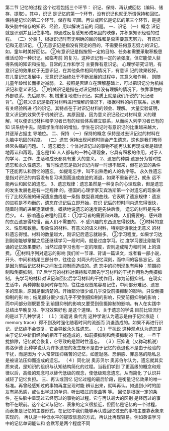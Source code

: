 第二节 记忆的过程
这个过程包括三个环节： 识记、保持、再认或回忆（编码、储存、提取）。其中，识记
是记忆的第一个环节，没有识记也就无所谓保持和回忆。保持是记忆的第二个环节，储存和
巩固。再认或回忆是记忆的第三个环节，是提取头脑中储存的知识、经验，用以解决当前的
问题。
一、识记
（一）概念
识记就是识别并且记住事物。即通过反复感知形成巩固的映像，并积累知识经验的过程。
（二）分类
1、根据识记时有无明确的目的性和是否需要意志努力， 有意识记和无意识记。
①无意识记是指没有预定的目的，不需要任何意志努力的识记。如，童年时美好回忆。
②有意识记是指按照一定的目的、任务和需要采取积极思维活动的一种识记。如临考前
的复习，这种识记有—定的紧张度，但它能使人获得系统的知识和技能。日常的工作和学习
主要靠有意识记。
心理学研究证明，有意识记的效果优于无意识记，在其他条件相同的情况下，有意识
记的效果较好。在儿童记忆发展中，无意识记始终处于不断发展的过程中，其意义和作用，
则随儿童年龄增长而相对减弱。
2、按照是否建立在理解基础上，可以把识记分为机械识记和意义识记。
①机械识记是指在对识记材料没有理解的情况下，依靠事物的外部联系、先后顺序，机
械重复地进行识记。实质上就是我们所说的“死记硬背”。
②意义识记是指在对材料进行理解的情况下，根据材料的内在联系，运用有关经验所进
行的识记。其特点在于对识记材料的领会、理解。
大量实验证明，意义识记的效果优于机械识记。其原因是，因为意义识记经过对材料意
义的理解，可以便识记材料和学习者已有的经验体系建立联系，从而纳入列学习者已有的知
识系统中去。随着学生年龄的增加，学生在识记时有意识记的比重越来越大，并逐渐占据主
导地位。
二、保持
（一）保持的概念
保持是过去识记过的材料在头脑中巩固的程度。
（二）遗忘
保持出现问题时则会产生遗忘，这也是我们教师经常头痛的问题。
1、遗忘概念：个体对识记过的事物不能再认和再现或者是错误地再认和再现。遗忘是116
人人都有的一种心理现象，它具有积极的作用，对于人的学习、工作、生活和成长都具有重
大的意义。
2、遗忘的种类:遗忘分为暂时性遗忘和永久性遗忘。
暂时性遗忘是指对识记内容一时想不起来，但在适宜的条件下还能再认和回忆的遗忘。
如提笔忘字，叫不出熟悉的人的名字等。
永久性遗忘是指对识记的内容没有复习巩固而造成痕迹的消退，如果不重新识记，就永
远不能再认和回忆的遗忘。
3、遗忘规律：遗忘虽然是一种复杂的心理现象，但是遗忘的发生发展也是有一定规律
的。德国的心理学家艾宾浩斯第一个对遗忘的现象进行了比较系统的研究遗忘曲线是一条指
数型衰减曲线，它表明了遗忘规律：遗忘的进程是不均衡的，遗忘在识记后立即开始，在识
记后的短时间内遗忘得很快，随着时间的进展逐渐缓慢。概括地说遗忘的速度是先快后慢，
遗忘的材料是先多后少。
4、影响遗忘进程的因素：
①学习者的需要和兴趣。人们需要的、感兴趣的东西遗忘得较慢，而人们不需要的、不
感兴趣的东西遗忘得较快。
②材料的意义、性质和数量。形象性的材料、有意义的语义材料，特别是诗歌比无意义
的材料遗忘得慢。材料的数量越大，刚识记后遗忘就越多。
③学习程度。如果学习达到刚刚能够掌握之后还继续学习一段时间，就是过度学习。过
度学习要比刚能背诵的记忆效果要好。当然过度学习也有一定的限度，否则造成精力和时间
上的浪费。
④材料序列对遗忘的影响
我们听一节课、背诵一篇课文，或者看一部小说，开头、中间和结尾三部分中，往往会
对两头的记忆深刻，而中间的容易忘记。这是因为前后记忆材料之间发生抑制而造成的。遗
忘中的抑制现象有两种：前摄抑制和倒摄抑制。117
后学习的材料对保持和巩固先学习材料的干扰作用称为倒摄抑制。
先学习的材料对识记和回忆后学习材料的干扰作用，称为前摄抑制。
在现实生活中，两种抑制是同时存在的，往往出现首尾容易记住，中间部分难记、遗忘
多的现象，原因是很清楚的。开始部分很少或几乎没受前摄抑制的影响，只受倒摄抑制的影
响；结尾部分很少或几乎不受倒摄抑制的影响，只受前摄抑制的影响；而中间部分则既要受
到前摄抑制的影响又要受到倒摄抑制的影响。有人在实践中总结出早晚复习、学习效果好也
是这个道理。
5、关于遗忘的学说
目前比较流行的是以下几种学说：
（１）消退说 桑代克
这种学说认为遗忘是由于记忆痕迹（ memory trace）得不到及时强化随着时间的流逝而
消退造成的。如果不再进行识记，记忆绝不会恢复，它会导致永久性遗忘。
（２）干扰说
这种观点认为遗忘是由于记忆中新旧经验的相互干扰造成的，如前摄抑制和倒摄抑制的
干扰，一旦干扰排除，记忆就会恢复，它导致的是暂时性遗忘。
（３）压抑说（又称动机说） 弗洛伊德
此种学说认为许多遗忘的发生既不是由于记忆的衰退也不是由于经验的干扰，而是因为
个人常常压抑痛苦的记忆，如羞耻感、恐惧感、罪恶感的隐私总是被设法压抑而造成的遗忘。
（４）同化说 奥苏贝尔
奥苏伯尔认为，遗忘就其实质来说，是知识的组织与认知结构简化的过程。当我们学到
了更高级的概念和规律以后，高级的观念可以替代低级的观念，使低级观念遗忘，从而简化
了认识并减轻了记忆负担。
三、再认或回忆
记忆过程的最后阶段，是衡量记忆效果的唯一标准。再曾经感知过的事物再度呈现时能
辨认出来，就叫再认。如遇到小时的朋友有熟悉感，或认出学过的单词，听出唱过的歌曲等
等。
回忆是根据一定的条件，在头脑中呈现过去经历过的事物的过程。它与再认最大的区别
是经历过的事物不在眼前。这个定义与记忆、表象的定义很接近，但回忆是记忆的一个过程，
而表象是记忆的主要形式，在记忆中我们能够再认或回忆过去的事物主要靠表象来实现的。
再认是一种低水平的提取信息的方式，再认比再现容易。例如英语学习中的记忆单词能认和
会默写是两个程度不同